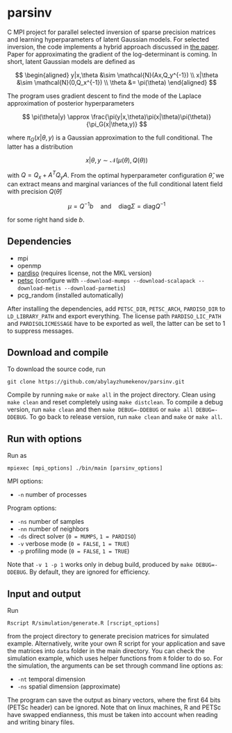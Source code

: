 # parsinv

C MPI project for parallel selected inversion of sparse precision matrices and learning hyperparameters of latent Gaussian models.
For selected inversion, the code implements a hybrid approach discussed in [the paper](https://arxiv.org/abs/2309.05435).
Paper for approximating the gradient of the log-determinant is coming. In short, latent Gaussian models are defined as

$$
\begin{aligned}
    y|x,\theta  &\sim   \mathcal{N}(Ax,Q_y^{-1}) \\
    x|\theta    &\sim   \mathcal{N}(0,Q_x^{-1}) \\
    \theta      &=      \pi(\theta)
\end{aligned}
$$

The program uses gradient descent to find the mode of the Laplace approximation of posterior hyperparameters

$$
    \pi(\theta|y) \approx \frac{\pi(y|x,\theta)\pi(x|\theta)\pi(\theta)}{\pi_G(x|\theta,y)}
$$

where $\pi_G(x|\theta,y)$ is a Gaussian approximation to the full conditional. The latter has a distribution

$$
    x|\theta,y  \sim    \mathcal{N}(\mu(\theta), Q(\theta))
$$

with $Q = Q_x + A^TQ_yA$. From the optimal hyperparameter configuration $\hat{\theta}$, we can extract means and 
marginal variances of the full conditional latent field with precision $Q(\hat{\theta})$

$$
    \mu = Q^{-1}b \quad\text{and}\quad \text{diag}\Sigma = \text{diag}Q^{-1}
$$

for some right hand side $b$.


## Dependencies

* mpi
* openmp
* [pardiso](https://panua.ch/pardiso/) (requires license, not the MKL version)
* [petsc](https://petsc.org/release/) (configure with `--download-mumps --download-scalapack --download-metis --download-parmetis`)
* pcg_random (installed automatically)

After installing the dependencies, add `PETSC_DIR`, `PETSC_ARCH`, `PARDISO_DIR` to `LD_LIBRARY_PATH` and export everything.
The license path `PARDISO_LIC_PATH` and `PARDISOLICMESSAGE` have to be exported as well, the latter can be set to 1 to suppress messages.


## Download and compile

To download the source code, run

```
git clone https://github.com/abylayzhumekenov/parsinv.git
```

Compile by running `make` or `make all` in the project directory.
Clean using `make clean` and reset completely using `make distclean`.
To compile a debug version, run `make clean` and then `make DEBUG=-DDEBUG` or `make all DEBUG=-DDEBUG`.
To go back to release version, run `make clean` and `make` or `make all`.


## Run with options

Run as 
```
mpiexec [mpi_options] ./bin/main [parsinv_options]
```

MPI options:
* `-n` number of processes

Program options:
* `-ns` number of samples
* `-nn` number of neighbors
* `-ds` direct solver   (`0 = MUMPS`, `1 = PARDISO`)
* `-v` verbose mode     (`0 = FALSE`, `1 = TRUE`)
* `-p` profiling mode   (`0 = FALSE`, `1 = TRUE`)

Note that `-v 1 -p 1` works only in debug build, produced by `make DEBUG=-DDEBUG`. By default, they are ignored for efficiency.


## Input and output

Run

```
Rscript R/simulation/generate.R [rscript_options]
```

from the project directory to generate precision matrices for simulated example. Alternatively,
write your own R script for your application and save the matrices into `data` folder in the main directory.
You can check the simulation example, which uses helper functions from `R` folder to do so.
For the simulation, the arguments can be set through command line options as:

* `-nt` temporal dimension
* `-ns` spatial dimension (approximate)

The program can save the output as binary vectors, where the first 64 bits (PETSc header) can be ignored.
Note that on linux machines, R and PETSc have swapped endianness, this must be taken into account when reading and writing binary files.
